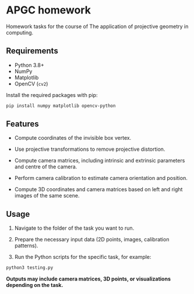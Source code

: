 # APGC homework

Homework tasks for the course of The application of projective geometry in computing.

## Requirements

- Python 3.8+  
- NumPy  
- Matplotlib  
- OpenCV (`cv2`)  

Install the required packages with pip:

```bash
pip install numpy matplotlib opencv-python
```
##  Features

*  Compute coordinates of the invisible box vertex.

*  Use projective transformations to remove projective distortion.

*  Compute camera matrices, including intrinsic and extrinsic parameters and centre of the camera.

*  Perform camera calibration to estimate camera orientation and position.

*  Compute 3D coordinates and camera matrices based on left and right images of the same scene. 

## Usage

1. Navigate to the folder of the task you want to run.

2. Prepare the necessary input data (2D points, images, calibration patterns).

3. Run the Python scripts for the specific task, for example:
```bash
python3 testing.py
```

**Outputs may include camera matrices, 3D points, or visualizations depending on the task.**